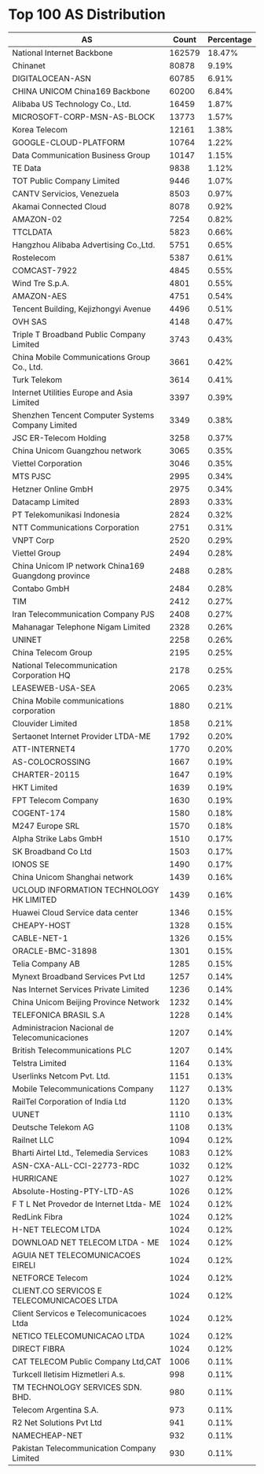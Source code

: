 # Top 100 AS Distribution
| AS | Count | Percentage |
|----|----|----|
| National Internet Backbone | 162579 | 18.47% |
| Chinanet | 80878 | 9.19% |
| DIGITALOCEAN-ASN | 60785 | 6.91% |
| CHINA UNICOM China169 Backbone | 60200 | 6.84% |
| Alibaba US Technology Co., Ltd. | 16459 | 1.87% |
| MICROSOFT-CORP-MSN-AS-BLOCK | 13773 | 1.57% |
| Korea Telecom | 12161 | 1.38% |
| GOOGLE-CLOUD-PLATFORM | 10764 | 1.22% |
| Data Communication Business Group | 10147 | 1.15% |
| TE Data | 9838 | 1.12% |
| TOT Public Company Limited | 9446 | 1.07% |
| CANTV Servicios, Venezuela | 8503 | 0.97% |
| Akamai Connected Cloud | 8078 | 0.92% |
| AMAZON-02 | 7254 | 0.82% |
| TTCLDATA | 5823 | 0.66% |
| Hangzhou Alibaba Advertising Co.,Ltd. | 5751 | 0.65% |
| Rostelecom | 5387 | 0.61% |
| COMCAST-7922 | 4845 | 0.55% |
| Wind Tre S.p.A. | 4801 | 0.55% |
| AMAZON-AES | 4751 | 0.54% |
| Tencent Building, Kejizhongyi Avenue | 4496 | 0.51% |
| OVH SAS | 4148 | 0.47% |
| Triple T Broadband Public Company Limited | 3743 | 0.43% |
| China Mobile Communications Group Co., Ltd. | 3661 | 0.42% |
| Turk Telekom | 3614 | 0.41% |
| Internet Utilities Europe and Asia Limited | 3397 | 0.39% |
| Shenzhen Tencent Computer Systems Company Limited | 3349 | 0.38% |
| JSC ER-Telecom Holding | 3258 | 0.37% |
| China Unicom Guangzhou network | 3065 | 0.35% |
| Viettel Corporation | 3046 | 0.35% |
| MTS PJSC | 2995 | 0.34% |
| Hetzner Online GmbH | 2975 | 0.34% |
| Datacamp Limited | 2893 | 0.33% |
| PT Telekomunikasi Indonesia | 2824 | 0.32% |
| NTT Communications Corporation | 2751 | 0.31% |
| VNPT Corp | 2520 | 0.29% |
| Viettel Group | 2494 | 0.28% |
| China Unicom IP network China169 Guangdong province | 2488 | 0.28% |
| Contabo GmbH | 2484 | 0.28% |
| TIM | 2412 | 0.27% |
| Iran Telecommunication Company PJS | 2408 | 0.27% |
| Mahanagar Telephone Nigam Limited | 2328 | 0.26% |
| UNINET | 2258 | 0.26% |
| China Telecom Group | 2195 | 0.25% |
| National Telecommunication Corporation HQ | 2178 | 0.25% |
| LEASEWEB-USA-SEA | 2065 | 0.23% |
| China Mobile communications corporation | 1880 | 0.21% |
| Clouvider Limited | 1858 | 0.21% |
| Sertaonet Internet Provider LTDA-ME | 1792 | 0.20% |
| ATT-INTERNET4 | 1770 | 0.20% |
| AS-COLOCROSSING | 1667 | 0.19% |
| CHARTER-20115 | 1647 | 0.19% |
| HKT Limited | 1639 | 0.19% |
| FPT Telecom Company | 1630 | 0.19% |
| COGENT-174 | 1580 | 0.18% |
| M247 Europe SRL | 1570 | 0.18% |
| Alpha Strike Labs GmbH | 1510 | 0.17% |
| SK Broadband Co Ltd | 1503 | 0.17% |
| IONOS SE | 1490 | 0.17% |
| China Unicom Shanghai network | 1439 | 0.16% |
| UCLOUD INFORMATION TECHNOLOGY HK LIMITED | 1439 | 0.16% |
| Huawei Cloud Service data center | 1346 | 0.15% |
| CHEAPY-HOST | 1328 | 0.15% |
| CABLE-NET-1 | 1326 | 0.15% |
| ORACLE-BMC-31898 | 1301 | 0.15% |
| Telia Company AB | 1285 | 0.15% |
| Mynext Broadband Services Pvt Ltd | 1257 | 0.14% |
| Nas Internet Services Private Limited | 1236 | 0.14% |
| China Unicom Beijing Province Network | 1232 | 0.14% |
| TELEFONICA BRASIL S.A | 1228 | 0.14% |
| Administracion Nacional de Telecomunicaciones | 1207 | 0.14% |
| British Telecommunications PLC | 1207 | 0.14% |
| Telstra Limited | 1164 | 0.13% |
| Userlinks Netcom Pvt. Ltd. | 1151 | 0.13% |
| Mobile Telecommunications Company | 1127 | 0.13% |
| RailTel Corporation of India Ltd | 1120 | 0.13% |
| UUNET | 1110 | 0.13% |
| Deutsche Telekom AG | 1108 | 0.13% |
| Railnet LLC | 1094 | 0.12% |
| Bharti Airtel Ltd., Telemedia Services | 1083 | 0.12% |
| ASN-CXA-ALL-CCI-22773-RDC | 1032 | 0.12% |
| HURRICANE | 1027 | 0.12% |
| Absolute-Hosting-PTY-LTD-AS | 1026 | 0.12% |
| F T L Net Provedor de Internet Ltda- ME | 1024 | 0.12% |
| RedLink Fibra | 1024 | 0.12% |
| H-NET TELECOM LTDA | 1024 | 0.12% |
| DOWNLOAD NET TELECOM LTDA - ME | 1024 | 0.12% |
| AGUIA NET TELECOMUNICACOES EIRELI | 1024 | 0.12% |
| NETFORCE Telecom | 1024 | 0.12% |
| CLIENT.CO SERVICOS E TELECOMUNICACOES LTDA | 1024 | 0.12% |
| Client Servicos e Telecomunicacoes Ltda | 1024 | 0.12% |
| NETICO TELECOMUNICACAO LTDA | 1024 | 0.12% |
| DIRECT FIBRA | 1024 | 0.12% |
| CAT TELECOM Public Company Ltd,CAT | 1006 | 0.11% |
| Turkcell Iletisim Hizmetleri A.s. | 998 | 0.11% |
| TM TECHNOLOGY SERVICES SDN. BHD. | 980 | 0.11% |
| Telecom Argentina S.A. | 973 | 0.11% |
| R2 Net Solutions Pvt Ltd | 941 | 0.11% |
| NAMECHEAP-NET | 932 | 0.11% |
| Pakistan Telecommunication Company Limited | 930 | 0.11% |
